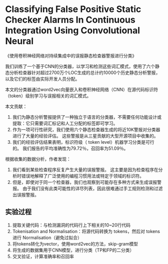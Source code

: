 # Classifying False Positive Static Checker Alarms In Continuous Integration Using Convolutional Neural

《使用卷积神经网络对持续集成中的误报静态检查器警报进行分类》

我们训练了一个基于CNN的分类器，以学习和检测这些词汇模式，使用了六个静态分析检查器针对超过2700万个LOC生成的总计约10000个历史静态分析警报，以及它们的标签由实际开发人员分配。

本文的分类器通过word2vec向量嵌入和卷积神经网络（CNN）在源代码标识符（token）级别学习与误报相关的词汇模式。

本文贡献：

1. 我们为静态分析警报提供了一种独立于语言的分类器，不需要任何功能设计或提取：它只需要词汇标记和人工分配的标签即可学习。
2. 作为一项可行性研究，我们使用六个静态检查器生成的将近10K警报对分类器进行了大量的经验评估。 这些警报是从三星贡献的大型开源项目中收集的。
3. 我们的经验评估结果表明，标识符级（ token level）机器学习分类是可行的。 我们报告的平均准确性为79.72％，召回率为51.09％。

根据收集的数据分析，作者发现：

1. 我们看到某些检查程序反复产生大量的误报警报。 这主要是因为检查程序在分析时错误地解释了广泛使用的编程习惯用法或特定于领域的标识符。
2. 但是，即使对于同一个检查器，我们也观察到可能存在多种方式来生成误报警报。 由于我们没有此类可能性的详尽列表，因此很难通过手工规则检测和过滤出误报警报。



## 实验过程

1. 提取关键代码：与检测漏洞的代码行上下相关的10~20行代码
2. Tokenisation and Normalisation：将源代码转换为 tokens，然后对 tokens进行 Normalisation（避免过拟合）
3. 将tokens转化为vector，使用word2vec的方法，skip-gram模型
4. 将生成的数据集用于CNN模型，进行分类（TP和FP的二分类）
5. 交叉验证，计算准确率和召回率


